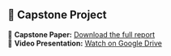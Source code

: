 ## 📂 Capstone Project  
📄 **Capstone Paper:** [Download the full report](Capstone_Project/Capstone_Paper.pdf)  
🎥 **Video Presentation:** [Watch on Google Drive](https://drive.google.com/file/d/1dp19mPDLMRLlRXDB-XtBxEgKby9sQTsC/view?usp=sharing)  
